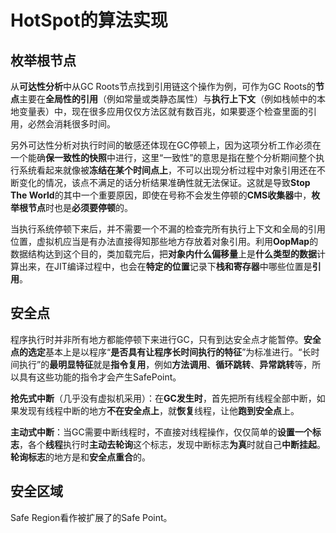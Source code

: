 # HotSpot的算法实现

## 枚举根节点

从**可达性分析**中从GC Roots节点找到引用链这个操作为例，可作为GC Roots的**节点**主要在**全局性的引用**（例如常量或类静态属性）与**执行上下文**（例如栈帧中的本地变量表）中，现在很多应用仅仅方法区就有数百兆，如果要逐个检查里面的引用，必然会消耗很多时间。

另外可达性分析对执行时间的敏感还体现在GC停顿上，因为这项分析工作必须在一个能确**保一致性的快照**中进行，这里“一致性”的意思是指在整个分析期间整个执行系统看起来就像被**冻结在某个时间点上**，不可以出现分析过程中对象引用还在不断变化的情况，该点不满足的话分析结果准确性就无法保证。这就是导致**Stop The World**的其中一个重要原因，即使在号称不会发生停顿的**CMS收集器**中，**枚举根节点**时也是**必须要停顿**的。

当执行系统停顿下来后，并不需要一个不漏的检查完所有执行上下文和全局的引用位置，虚拟机应当是有办法直接得知那些地方存放着对象引用。利用**OopMap**的数据结构达到这个目的，类加载完后，把**对象内什么偏移量**上是**什么类型的数据**计算出来，在JIT编译过程中，也会在**特定的位置**记录下**栈和寄存器**中哪些位置是**引用**。

## 安全点

程序执行时并非所有地方都能停顿下来进行GC，只有到达安全点才能暂停。**安全点的选定**基本上是以程序“**是否具有让程序长时间执行的特征**”为标准进行。“长时间执行”的**最明显特征**就是**指令复用**，例如**方法调用**、**循环跳转**、**异常跳转**等，所以具有这些功能的指令才会产生SafePoint。

**抢先式中断**（几乎没有虚拟机采用）：在**GC发生时**，首先把所有线程全部中断，如果发现有线程中断的地方**不在安全点上**，就**恢复**线程，让他**跑到安全点**上。

**主动式中断**：当GC需要中断线程时，不直接对线程操作，仅仅简单的**设置一个标志**，各个**线程**执行时**主动去轮询**这个标志，发现中断标志**为真**时就自己**中断挂起**。**轮询标志**的地方是和**安全点重合**的。

## 安全区域

Safe Region看作被扩展了的Safe Point。

